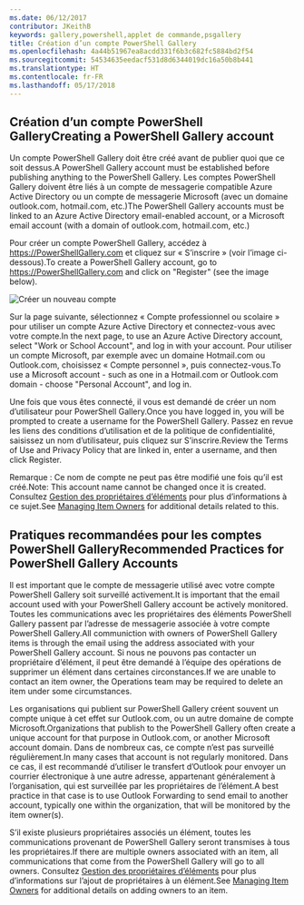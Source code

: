 ```yaml
---
ms.date: 06/12/2017
contributor: JKeithB
keywords: gallery,powershell,applet de commande,psgallery
title: Création d’un compte PowerShell Gallery
ms.openlocfilehash: 4a44b51967ea8acdd331f6b3c682fc5884bd2f54
ms.sourcegitcommit: 54534635eedacf531d8d6344019dc16a50b8b441
ms.translationtype: HT
ms.contentlocale: fr-FR
ms.lasthandoff: 05/17/2018
---
```

## <a name="creating-a-powershell-gallery-account"></a><span data-ttu-id="9b7ec-103">Création d’un compte PowerShell Gallery</span><span class="sxs-lookup"><span data-stu-id="9b7ec-103">Creating a PowerShell Gallery account</span></span>

<span data-ttu-id="9b7ec-104">Un compte PowerShell Gallery doit être créé avant de publier quoi que ce soit dessus.</span><span class="sxs-lookup"><span data-stu-id="9b7ec-104">A PowerShell Gallery account must be established before publishing anything to the PowerShell Gallery.</span></span>
<span data-ttu-id="9b7ec-105">Les comptes PowerShell Gallery doivent être liés à un compte de messagerie compatible Azure Active Directory ou un compte de messagerie Microsoft (avec un domaine outlook.com, hotmail.com, etc.)</span><span class="sxs-lookup"><span data-stu-id="9b7ec-105">The PowerShell Gallery accounts must be linked to an Azure Active Directory email-enabled account, or a Microsoft email account (with a domain of outlook.com, hotmail.com, etc.)</span></span>

<span data-ttu-id="9b7ec-106">Pour créer un compte PowerShell Gallery, accédez à https://PowerShellGallery.com et cliquez sur « S’inscrire » (voir l’image ci-dessous).</span><span class="sxs-lookup"><span data-stu-id="9b7ec-106">To create a PowerShell Gallery account, go to https://PowerShellGallery.com and click on "Register" (see the image below).</span></span>

![Créer un nouveau compte](../../Images/CreatingAccount-Register.png)

<span data-ttu-id="9b7ec-108">Sur la page suivante, sélectionnez « Compte professionnel ou scolaire » pour utiliser un compte Azure Active Directory et connectez-vous avec votre compte.</span><span class="sxs-lookup"><span data-stu-id="9b7ec-108">In the next page, to use an Azure Active Directory account, select "Work or School Account", and log in with your account.</span></span>
<span data-ttu-id="9b7ec-109">Pour utiliser un compte Microsoft, par exemple avec un domaine Hotmail.com ou Outlook.com, choisissez « Compte personnel », puis connectez-vous.</span><span class="sxs-lookup"><span data-stu-id="9b7ec-109">To use a Microsoft account - such as one in a Hotmail.com or Outlook.com domain - choose "Personal Account", and log in.</span></span>

<span data-ttu-id="9b7ec-110">Une fois que vous êtes connecté, il vous est demandé de créer un nom d’utilisateur pour PowerShell Gallery.</span><span class="sxs-lookup"><span data-stu-id="9b7ec-110">Once you have logged in, you will be prompted to create a username for the PowerShell Gallery.</span></span>
<span data-ttu-id="9b7ec-111">Passez en revue les liens des conditions d’utilisation et de la politique de confidentialité, saisissez un nom d’utilisateur, puis cliquez sur S’inscrire.</span><span class="sxs-lookup"><span data-stu-id="9b7ec-111">Review the Terms of Use and Privacy Policy that are linked in, enter a username, and then click Register.</span></span>

<span data-ttu-id="9b7ec-112">Remarque : Ce nom de compte ne peut pas être modifié une fois qu’il est créé.</span><span class="sxs-lookup"><span data-stu-id="9b7ec-112">Note: This account name cannot be changed once it is created.</span></span>
<span data-ttu-id="9b7ec-113">Consultez [Gestion des propriétaires d’éléments](https://msdn.microsoft.com/powershell/gallery/psgallery/managing-item-owners) pour plus d’informations à ce sujet.</span><span class="sxs-lookup"><span data-stu-id="9b7ec-113">See [Managing Item Owners](https://msdn.microsoft.com/powershell/gallery/psgallery/managing-item-owners) for additional details related to this.</span></span>

## <a name="recommended-practices-for-powershell-gallery-accounts"></a><span data-ttu-id="9b7ec-114">Pratiques recommandées pour les comptes PowerShell Gallery</span><span class="sxs-lookup"><span data-stu-id="9b7ec-114">Recommended Practices for PowerShell Gallery Accounts</span></span>

<span data-ttu-id="9b7ec-115">Il est important que le compte de messagerie utilisé avec votre compte PowerShell Gallery soit surveillé activement.</span><span class="sxs-lookup"><span data-stu-id="9b7ec-115">It is important that the email account used with your PowerShell Gallery account be actively monitored.</span></span>
<span data-ttu-id="9b7ec-116">Toutes les communications avec les propriétaires des éléments PowerShell Gallery passent par l’adresse de messagerie associée à votre compte PowerShell Gallery.</span><span class="sxs-lookup"><span data-stu-id="9b7ec-116">All communiction with owners of PowerShell Gallery items is through the email using the address associated with your PowerShell Gallery account.</span></span>
<span data-ttu-id="9b7ec-117">Si nous ne pouvons pas contacter un propriétaire d’élément, il peut être demandé à l’équipe des opérations de supprimer un élément dans certaines circonstances.</span><span class="sxs-lookup"><span data-stu-id="9b7ec-117">If we are unable to contact an item owner, the Operations team may be required to delete an item under some circumstances.</span></span>

<span data-ttu-id="9b7ec-118">Les organisations qui publient sur PowerShell Gallery créent souvent un compte unique à cet effet sur Outlook.com, ou un autre domaine de compte Microsoft.</span><span class="sxs-lookup"><span data-stu-id="9b7ec-118">Organizations that publish to the PowerShell Gallery often create a unique account for that purpose in Outlook.com, or another Microsoft account domain.</span></span>
<span data-ttu-id="9b7ec-119">Dans de nombreux cas, ce compte n’est pas surveillé régulièrement.</span><span class="sxs-lookup"><span data-stu-id="9b7ec-119">In many cases that account is not regularly monitored.</span></span>
<span data-ttu-id="9b7ec-120">Dans ce cas, il est recommandé d’utiliser le transfert d’Outlook pour envoyer un courrier électronique à une autre adresse, appartenant généralement à l’organisation, qui est surveillée par les propriétaires de l’élément.</span><span class="sxs-lookup"><span data-stu-id="9b7ec-120">A best practice in that case is to use Outlook Forwarding to send email to another account, typically one within the organization, that will be monitored by the item owner(s).</span></span>

<span data-ttu-id="9b7ec-121">S’il existe plusieurs propriétaires associés un élément, toutes les communications provenant de PowerShell Gallery seront transmises à tous les propriétaires.</span><span class="sxs-lookup"><span data-stu-id="9b7ec-121">If there are multiple owners associated with an item, all communications that come from the PowerShell Gallery will go to all owners.</span></span>
<span data-ttu-id="9b7ec-122">Consultez [Gestion des propriétaires d’éléments](https://msdn.microsoft.com/powershell/gallery/psgallery/managing-item-owners) pour plus d’informations sur l’ajout de propriétaires à un élément.</span><span class="sxs-lookup"><span data-stu-id="9b7ec-122">See [Managing Item Owners](https://msdn.microsoft.com/powershell/gallery/psgallery/managing-item-owners) for additional details on adding owners to an item.</span></span>